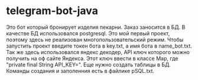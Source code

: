 # telegram-bot-java
Это бот который бронирует изделия пекарни. Заказ заносится в БД. В качестве БД использовался postgresql.
Это мой первый проект, поэтому здесь не реализован многопользовательский режим.
Чтобы запустить проект введите токен бота в key.txt, а имя бота в name_bot.txt. Так же здесь использовался яндекс декодер, API ключ которого можно получить на оф сайте Яндекса. Этот ключ ввести в классе Map, где "private final String API_KEY=". Еще нужно создать таблицы в БД. Команды создания и заполенния есть в файлике pSQL.txt.
